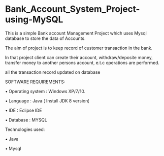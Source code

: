 # Bank_Account_System_Project-using-MySQL
This is a simple Bank account Management Project which uses Mysql database to store the data of Accounts.

The aim of project is to keep record of customer transaction in the bank.

In that project client can create their account, withdraw/deposite money, transfer money to another persons account, e.t.c operations are performed.

all the transaction record updated on database

SOFTWARE REQUIREMENTS:

• Operating system : Windows XP/7/10.

• Language : Java ( Install JDK 8 version)

• IDE : Eclipse IDE

• Database : MYSQL

Technologies used:

• Java

• Mysql
